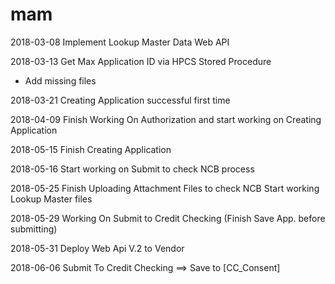 # mam

2018-03-08
Implement Lookup Master Data Web API

2018-03-13
Get Max Application ID via HPCS Stored Procedure
+ Add missing files 

2018-03-21
Creating Application successful first time

2018-04-09
Finish Working On Authorization and start working on Creating Application

2018-05-15
Finish Creating Application

2018-05-16
Start working on Submit to check NCB process

2018-05-25
Finish Uploading Attachment Files to check NCB 
Start working Lookup Master files 

2018-05-29
Working On Submit to Credit Checking (Finish Save App. before submitting)

2018-05-31
Deploy Web Api V.2 to Vendor

2018-06-06
Submit To Credit Checking ==> Save to [CC_Consent]